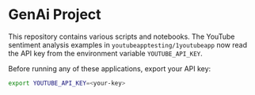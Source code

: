 # GenAi Project

This repository contains various scripts and notebooks. The YouTube sentiment analysis examples in `youtubeapptesting/1youtubeapp` now read the API key from the environment variable `YOUTUBE_API_KEY`.

Before running any of these applications, export your API key:

```bash
export YOUTUBE_API_KEY=<your-key>
```

